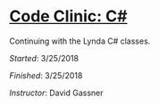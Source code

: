 # [Code Clinic: C#](https://www.lynda.com/C-tutorials/Code-Clinic-C/161815-2.html)

Continuing with the Lynda C# classes.

_Started_: 3/25/2018

_Finished_: 3/25/2018

_Instructor_: David Gassner
